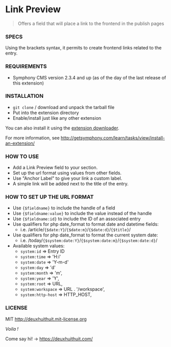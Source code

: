 # Link Preview #

> Offers a field that will place a link to the frontend in the publish pages

### SPECS ###

Using the brackets syntax, it permits to create frontend links related to the entry.

### REQUIREMENTS ###

- Symphony CMS version 2.3.4 and up (as of the day of the last release of this extension)

### INSTALLATION ###

- `git clone` / download and unpack the tarball file
- Put into the extension directory
- Enable/install just like any other extension

You can also install it using the [extension downloader](http://symphonyextensions.com/extensions/extension_downloader/).

For more information, see <http://getsymphony.com/learn/tasks/view/install-an-extension/>

### HOW TO USE ###

- Add a Link Preview field to your section.
- Set up the url format using values from other fields.
- Use "Anchor Label" to give your link a custom label.
- A simple link will be added next to the title of the entry.

### HOW TO SET UP THE URL FORMAT ###

- Use `{$fieldname}` to include the handle of a field
- Use `{$fieldname:value}` to include the value instead of the handle
- Use `{$fieldname:id}` to include the ID of an associated entry
- Use qualifiers for php date_format to format date and datetime fields:
	- i.e. /article/`{$date:Y}`/`{$date:m}`/`{$date:d}`/`{$title}`/
- Use qualifiers for php date_format to format the current system date:
	- i.e. /today/`{$system:date:Y}`/`{$system:date:m}`/`{$system:date:d}`/
- Available system values:
	- `system:id` => Entry ID
	- `system:time` => 'H:i'
	- `system:date` => 'Y-m-d'
	- `system:day` => 'd'
	- `system:month` => 'm',
	- `system:year` => 'Y',
	- `system:root` => URL,
	- `system:workspace` => URL . '/workspace',
	- `system:http-host` => HTTP_HOST,


### LICENSE ###

MIT <http://deuxhuithuit.mit-license.org>

*Voila !*

Come say hi! -> <https://deuxhuithuit.com/>
